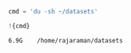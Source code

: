 ```python
cmd = 'du -sh ~/datasets'
```


```python
!{cmd}
```

    6.9G	/home/rajaraman/datasets



```python

```

